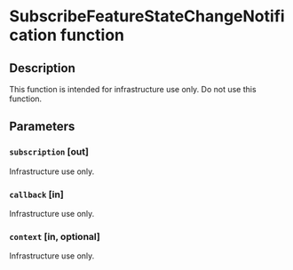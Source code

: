# SubscribeFeatureStateChangeNotification function

## Description

This function is intended for infrastructure use only. Do not use this function.

## Parameters

### `subscription` [out]

Infrastructure use only.

### `callback` [in]

Infrastructure use only.

### `context` [in, optional]

Infrastructure use only.